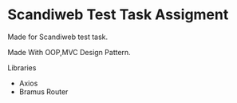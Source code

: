 # Scandiweb Test Task Assigment
Made for Scandiweb test task.

Made With OOP,MVC Design Pattern.

Libraries 
- Axios
- Bramus Router
